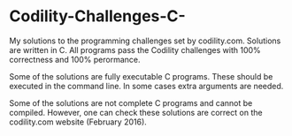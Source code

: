 # Codility-Challenges-C-
My solutions to the programming challenges set by codility.com. Solutions are written in C. 
All programs pass the Codility challenges with 100% correctness and 100% perormance.

Some of the solutions are fully executable C programs. 
These should be executed in the command line. In some cases extra arguments are needed.

Some of the solutions are not complete C programs and cannot be compiled. 
However, one can check these solutions are correct on the codility.com website (February 2016).
